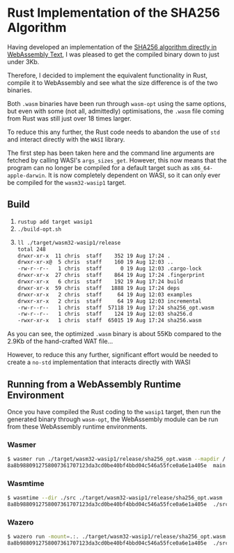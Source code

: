 # Rust Implementation of the SHA256 Algorithm

Having developed an implementation of the [SHA256 algorithm directly in WebAssembly Text](https://github.com/ChrisWhealy/wasm_sha256), I was pleased to get the compiled binary down to just under 3Kb.

Therefore, I decided to implement the equivalent functionality in Rust, compile it to WebAssembly and see what the size difference is of the two binaries.

Both `.wasm` binaries have been run through `wasm-opt` using the same options, but even with some (not all, admittedly) optimisations, the `.wasm` file coming from Rust was still just over 18 times larger.

To reduce this any further, the Rust code needs to abandon the use of `std` and interact directly with the `WASI` library.

The first step has been taken here and the command line arguments are fetched by calling WASI's `args_sizes_get`.
However, this now means that the program can no longer be compiled for a default target such as `x86_64-apple-darwin`.
It is now completely dependent on WASI, so it can only ever be compiled for the `wasm32-wasip1` target.  

## Build

1. `rustup add target wasip1`
2. `./build-opt.sh`
4. ```bash
   ll ./target/wasm32-wasip1/release                                                  
   total 248
   drwxr-xr-x  11 chris  staff    352 19 Aug 17:24 .
   drwxr-xr-x@  5 chris  staff    160 19 Aug 12:03 ..
   -rw-r--r--   1 chris  staff      0 19 Aug 12:03 .cargo-lock
   drwxr-xr-x  27 chris  staff    864 19 Aug 17:24 .fingerprint
   drwxr-xr-x   6 chris  staff    192 19 Aug 17:24 build
   drwxr-xr-x  59 chris  staff   1888 19 Aug 17:24 deps
   drwxr-xr-x   2 chris  staff     64 19 Aug 12:03 examples
   drwxr-xr-x   2 chris  staff     64 19 Aug 12:03 incremental
   -rw-r--r--   1 chris  staff  57118 19 Aug 17:24 sha256_opt.wasm
   -rw-r--r--   1 chris  staff    124 19 Aug 12:03 sha256.d
   -rwxr-xr-x   1 chris  staff  65015 19 Aug 17:24 sha256.wasm
   ```

As you can see, the optimized `.wasm` binary is about 55Kb compared to the 2.9Kb of the hand-crafted WAT file...

However, to reduce this any further, significant effort would be needed to create a `no-std` implementation that interacts directly with WASI

## Running from a WebAssembly Runtime Environment

Once you have compiled the Rust coding to the `wasip1` target, then run the generated binary through `wasm-opt`, the WebAssembly module can be run from these WebAssembly runtime environments.

### Wasmer

```bash
$ wasmer run ./target/wasm32-wasip1/release/sha256_opt.wasm --mapdir /::./src main.rs   
8a8b9880912758007361707123da3cd0be40bf4bbd04c546a55fce0a6e1a405e  main.rs
```

### Wasmtime

```bash
$ wasmtime --dir ./src ./target/wasm32-wasip1/release/sha256_opt.wasm ./src/main.rs
8a8b9880912758007361707123da3cd0be40bf4bbd04c546a55fce0a6e1a405e  ./src/main.rs
```

### Wazero

```bash
$ wazero run -mount=.:. ./target/wasm32-wasip1/release/sha256_opt.wasm ./src/main.rs 
8a8b9880912758007361707123da3cd0be40bf4bbd04c546a55fce0a6e1a405e  ./src/main.rs
```
